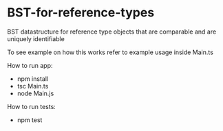# BST-for-reference-types
BST datastructure for reference type objects that are comparable and are uniquely identifiable

To see example on how this works refer to example usage inside Main.ts

How to run app:

- npm install
- tsc Main.ts
- node Main.js

How to run tests:
- npm test
